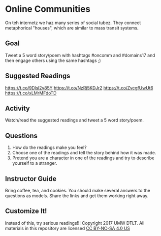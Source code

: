 # Online Communities
On teh internetz we haz many series of social tubez. They connect metaphorical "houses", which are similar to mass transit systems.
## Goal
Tweet a 5 word story/poem with hashtags #oncomm and #domains17 and then engage others using the same hashtags ;)
## Suggested Readings
https://t.co/9DIsl2v85Y
https://t.co/NzRj5KDJr2
https://t.co/ZvcgfUwUt6
https://t.co/xLMrMFdoTD
## Activity
Watch/read the suggested readings and tweet a 5 word story/poem. 
## Questions
1. How do the readings make you feel?
2. Choose one of the readings and tell the story behind how it was made.
3. Pretend you are a character in one of the readings and try to describe yourself to a stranger.
## Instructor Guide
Bring coffee, tea, and cookies. You should make several answers to the questions as models. Share the links and get them working right away. 
## Customize It!
Instead of this, try serious readings!!!
Copyright 2017 UMW DTLT. All materials in this repository are licensed [CC BY-NC-SA 4.0 US](https://creativecommons.org/licenses/by-nc-sa/4.0/)
